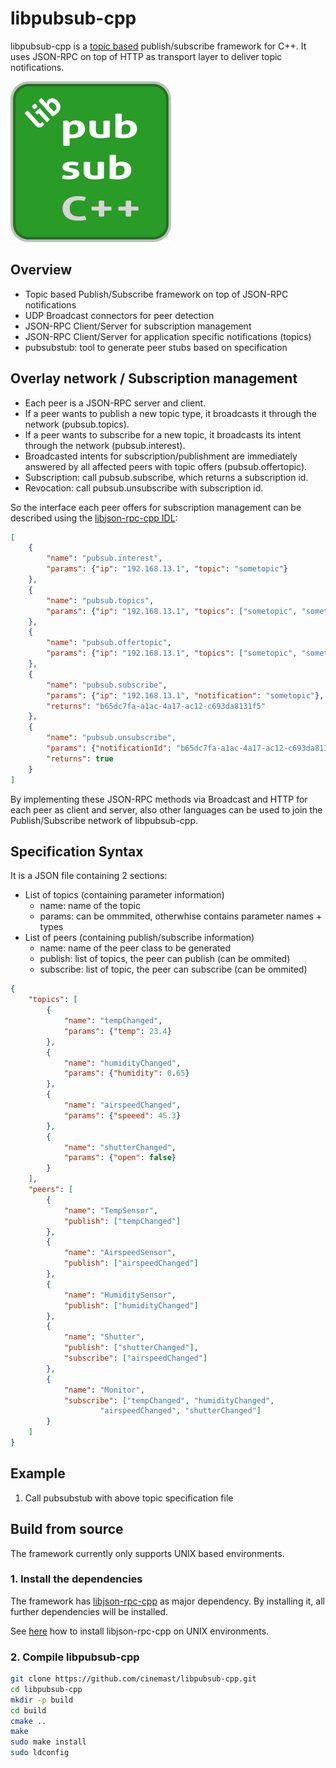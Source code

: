 # libpubsub-cpp
libpubsub-cpp is a [topic based](https://en.wikipedia.org/wiki/Publish%E2%80%93subscribe_pattern#Message_filtering) publish/subscribe framework for C++. It uses
JSON-RPC on top of HTTP as transport layer to deliver topic notifications.

![libjson-rpc-cpp logo](https://github.com/cinemast/libpubsub-cpp/blob/master/dev/logo.png?raw=true)

## Overview
- Topic based Publish/Subscribe framework on top of JSON-RPC notifications
- UDP Broadcast connectors for peer detection
- JSON-RPC Client/Server for subscription management
- JSON-RPC Client/Server for application specific notifications (topics)
- pubsubstub: tool to generate peer stubs based on specification

## Overlay network / Subscription management
- Each peer is a JSON-RPC server and client.
- If a peer wants to publish a new topic type, it broadcasts it through
the network (pubsub.topics).
- If a peer wants to subscribe for a new topic, it broadcasts its intent through
the network (pubsub.interest).
- Broadcasted intents for subscription/publishment are immediately answered by
all affected peers with topic offers (pubsub.offertopic).
- Subscription: call pubsub.subscribe, which returns a subscription id.
- Revocation: call pubsub.unsubscribe with subscription id.

So the interface each peer offers for subscription management can be described
using the [libjson-rpc-cpp IDL](https://github.com/cinemast/libjson-rpc-cpp#step-1-writing-the-specification-file):

```json
[
	{
		"name": "pubsub.interest",
		"params": {"ip": "192.168.13.1", "topic": "sometopic"}
	},
	{
		"name": "pubsub.topics",
		"params": {"ip": "192.168.13.1", "topics": ["sometopic", "sometopic2"]}
	},
	{
		"name": "pubsub.offertopic",
		"params": {"ip": "192.168.13.1", "topics": ["sometopic", "sometopic2"]}
	},
	{
		"name": "pubsub.subscribe",
		"params": {"ip": "192.168.13.1", "notification": "sometopic"},
		"returns": "b65dc7fa-a1ac-4a17-ac12-c693da8131f5"
	},
	{
		"name": "pubsub.unsubscribe",
		"params": {"notificationId": "b65dc7fa-a1ac-4a17-ac12-c693da8131f5"},
		"returns": true
	}
]
```

By implementing these JSON-RPC methods via Broadcast and HTTP for each peer
as client and server, also other languages can be used to join the Publish/Subscribe
network of libpubsub-cpp.

## Specification Syntax 
It is a JSON file containing 2 sections:

- List of topics (containing parameter information)
	- name: name of the topic
	- params: can be ommmited, otherwhise contains parameter names + types
- List of peers (containing publish/subscribe information)
	- name: name of the peer class to be generated
	- publish: list of topics, the peer can publish (can be ommited)
	- subscribe: list of topic, the peer can subscribe (can be ommited)

```json
{
	"topics": [
		{
			"name": "tempChanged",
			"params": {"temp": 23.4}
		},
		{
			"name": "humidityChanged",
			"params": {"humidity": 0.65}
		},
		{
			"name": "airspeedChanged",
			"params": {"speeed": 45.3}
		},
		{
			"name": "shutterChanged",
			"params": {"open": false}
		}
	],
	"peers": [
		{
			"name": "TempSensor",
			"publish": ["tempChanged"]
		},
		{
			"name": "AirspeedSensor",
			"publish": ["airspeedChanged"]
		},
		{
			"name": "HumiditySensor",
			"publish": ["humidityChanged"]
		},
		{
			"name": "Shutter",
			"publish": ["shutterChanged"],
			"subscribe": ["airspeedChanged"]
		},
		{
			"name": "Monitor",
			"subscribe": ["tempChanged", "humidityChanged", 
					"airspeedChanged", "shutterChanged"]
		}
	]
}
```

## Example

1. Call pubsubstub with above topic specification file

## Build from source

The framework currently only supports UNIX based environments.

### 1. Install the dependencies

The framework has [libjson-rpc-cpp](https://github.com/cinemast/libjson-rpc-cpp) 
as major dependency. By installing it, all further dependencies will be installed.

See [here](https://github.com/cinemast/libjson-rpc-cpp#install-the-framework) how to install libjson-rpc-cpp on UNIX environments.

### 2. Compile libpubsub-cpp
```sh
git clone https://github.com/cinemast/libpubsub-cpp.git
cd libpubsub-cpp
mkdir -p build
cd build
cmake ..
make
sudo make install
sudo ldconfig
```

